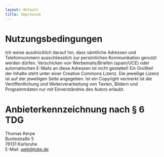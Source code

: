 ```yaml
---
layout: default
title: Impressum
---
```


Nutzungsbedingungen
===================

Ich weise ausdrücklich darauf hin, dass sämtliche Adressen und Telefonnummern ausschliesslich zur persönlichen Kommunikation genutzt werden dürfen. Verschicken von Werbemails/Briefen (spam/UCE) oder automatischen E-Mails an diese Adressen ist nicht gestattet! Ein Großteil der Inhalte steht unter einer Creative Commons Lizenz. Die jeweilige Lizenz ist auf der jeweiligen Seite angegeben. Ist ein Copyright vermerkt ist die Veröffentlichung und Weiterverarbeitung von Texten, Bildern und Programmdaten nur mit Einverständnis des Autors erlaubt.

Anbieterkennzeichnung nach § 6 TDG
==================================

Thomas Kerpe  
Buntestraße 5  
76131 Karlsruhe  
E-Mail: [web@toke.de](mailto:web@toke.de)  


